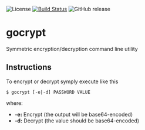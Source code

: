 ![License](https://img.shields.io/github/license/javicv/gocrypt.svg)
[![Build Status](https://travis-ci.com/javicv/gocrypt.svg?branch=main)](https://travis-ci.com/javicv/gocrypt)
![GitHub release](https://img.shields.io/github/release/javicv/gocrypt.svg)
# gocrypt
Symmetric encryption/decryption command line utility

## Instructions
To encrypt or decrypt symply execute like this

```$ gocrypt [-e|-d] PASSWORD VALUE```

where:
* **-e:** Encrypt (the output will be base64-encoded)
* **-d:** Decrypt (the value should be base64-encoded)